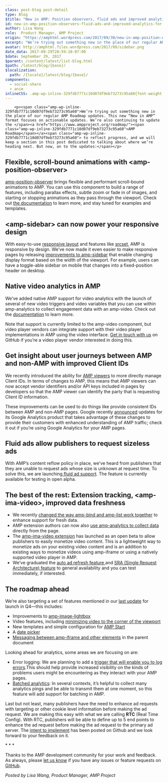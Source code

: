 ```yaml
---
class: post-blog post-detail
type: Blog
$title: "New in AMP: Position observers, fluid ads and improved analytics for video & beyond"
id: new-in-amp-position-observers-fluid-ads-and-improved-analytics-for-video-beyond
author: Lisa Wang
role:  Product Manager, AMP Project
origin: "https://amphtml.wordpress.com/2017/09/30/new-in-amp-position-observers-fluid-ads-and-improved-analytics-for-video-beyond/amp/"
excerpt: "We’re trying out something new in the place of our regular AMP Roadmap updates. This new “New in AMP” format focuses on actionable updates. We’re also continuing to update the AMP Roadmap to reflect progress, and we will keep a section in this post dedicated to talking about where we’re heading next. But now, on [&#8230;]"
avatar: http://amphtml.files.wordpress.com/2017/09/sidebar.png
date_data: 2017-09-29T20:59:10-07:00
$date: September 29, 2017
$parent: /content/latest/list-blog.html
$path: /latest/blog/{base}/
$localization:
  path: /{locale}/latest/blog/{base}/
components:
  - social-share
  - anim
inlineCSS: .amp-wp-inline-329fdb7771c10d07df9eb73273c95a60{font-weight:400;}
---
```


<div class="amp-wp-article-content">

		<p><span class="amp-wp-inline-329fdb7771c10d07df9eb73273c95a60">We’re trying out something new in the place of our regular AMP Roadmap updates. This new “New in AMP” format focuses on actionable updates. We’re also continuing to update the </span><a href="https://www.ampproject.org/roadmap/"><span class="amp-wp-inline-329fdb7771c10d07df9eb73273c95a60">AMP Roadmap</span></a><span class="amp-wp-inline-329fdb7771c10d07df9eb73273c95a60"> to reflect progress, and we will keep a section in this post dedicated to talking about where we’re heading next. But now, on to the updates:</span></p>
<h2><span class="amp-wp-inline-329fdb7771c10d07df9eb73273c95a60">Flexible, scroll-bound animations with &lt;amp-position-observer&gt;</span></h2>
<p><amp-anim class=" size-full wp-image-1641 aligncenter amp-wp-enforced-sizes" src="https://amphtml.files.wordpress.com/2017/09/scrollable.gif?w=660" alt="scrollable" width="303" height="540" sizes="(min-width: 303px) 303px, 100vw"></amp-anim></p>
<p><a href="https://github.com/ampproject/amphtml/blob/master/extensions/amp-position-observer/amp-position-observer.md"><span class="amp-wp-inline-329fdb7771c10d07df9eb73273c95a60">amp-position-observer</span></a><span class="amp-wp-inline-329fdb7771c10d07df9eb73273c95a60"> brings flexible and performant scroll-bound animations to AMP. You can use this component to build a range of features, including parallax effects, subtle zoom or fade in of images, and starting or stopping animations as they pass through the viewport. Check out </span><a href="https://github.com/ampproject/amphtml/blob/master/extensions/amp-position-observer/amp-position-observer.md"><span class="amp-wp-inline-329fdb7771c10d07df9eb73273c95a60">the documentation</span></a><span class="amp-wp-inline-329fdb7771c10d07df9eb73273c95a60"> to learn more, and stay tuned for examples and templates.</span></p>
<h2><span class="amp-wp-inline-329fdb7771c10d07df9eb73273c95a60">&lt;amp-sidebar&gt; can now power your responsive design</span></h2>
<p><amp-img class=" size-full wp-image-1644 aligncenter amp-wp-enforced-sizes" src="https://amphtml.files.wordpress.com/2017/09/sidebar.png?w=660" alt="sidebar" srcset="https://amphtml.files.wordpress.com/2017/09/sidebar.png?w=660 660w, https://amphtml.files.wordpress.com/2017/09/sidebar.png?w=150 150w, https://amphtml.files.wordpress.com/2017/09/sidebar.png?w=300 300w, https://amphtml.files.wordpress.com/2017/09/sidebar.png?w=768 768w, https://amphtml.files.wordpress.com/2017/09/sidebar.png 1000w" sizes="(min-width: 660px) 660px, 100vw" width="660" height="374"></amp-img></p>
<p><span class="amp-wp-inline-329fdb7771c10d07df9eb73273c95a60">With easy-to-use </span><a href="https://www.ampproject.org/docs/guides/responsive/control_layout"><span class="amp-wp-inline-329fdb7771c10d07df9eb73273c95a60">responsive layout</span></a><span class="amp-wp-inline-329fdb7771c10d07df9eb73273c95a60"> and features like </span><a href="https://www.ampproject.org/docs/guides/responsive/control_layout"><span class="amp-wp-inline-329fdb7771c10d07df9eb73273c95a60">srcset</span></a><span class="amp-wp-inline-329fdb7771c10d07df9eb73273c95a60">, AMP is responsive by design. We’ve now made it even easier to make responsive pages by releasing </span><a href="https://www.ampproject.org/docs/reference/components/amp-sidebar#toolbar-(experimental)"><span class="amp-wp-inline-329fdb7771c10d07df9eb73273c95a60">improvements to amp-sidebar</span></a><span class="amp-wp-inline-329fdb7771c10d07df9eb73273c95a60"> that enable changing display format based on the width of the viewport. For example, users can have a toggle-able sidebar on mobile that changes into a fixed-position header on desktop.</span></p>
<h2><span class="amp-wp-inline-329fdb7771c10d07df9eb73273c95a60">Native video analytics in AMP</span></h2>
<p><amp-img class="alignnone size-full wp-image-1646 amp-wp-enforced-sizes" src="https://amphtml.files.wordpress.com/2017/09/video_snippet.png?w=660" alt="video_snippet" srcset="https://amphtml.files.wordpress.com/2017/09/video_snippet.png?w=660 660w, https://amphtml.files.wordpress.com/2017/09/video_snippet.png?w=1320 1320w, https://amphtml.files.wordpress.com/2017/09/video_snippet.png?w=150 150w, https://amphtml.files.wordpress.com/2017/09/video_snippet.png?w=300 300w, https://amphtml.files.wordpress.com/2017/09/video_snippet.png?w=768 768w, https://amphtml.files.wordpress.com/2017/09/video_snippet.png?w=1024 1024w" sizes="(min-width: 660px) 660px, 100vw" width="660" height="137"></amp-img></p>
<p><span class="amp-wp-inline-329fdb7771c10d07df9eb73273c95a60">We’ve added native AMP support for video analytics with the launch of several of new video triggers and video variables that you can use within amp-analytics to collect engagement data with an amp-video. Check out the </span><a href="https://github.com/ampproject/amphtml/blob/master/extensions/amp-analytics/amp-video-analytics.md"><span class="amp-wp-inline-329fdb7771c10d07df9eb73273c95a60">documentation</span></a><span class="amp-wp-inline-329fdb7771c10d07df9eb73273c95a60"> to learn more.</span></p>
<p><span class="amp-wp-inline-329fdb7771c10d07df9eb73273c95a60">Note that support is currently limited to the amp-video component, but video player vendors can integrate support with their video player implementations in AMP using the video interface. </span><a href="https://github.com/ampproject/amphtml/blob/cc0a66e9301e88964f5d1f534a623ffe9d0d186d/CONTRIBUTING.md"><span class="amp-wp-inline-329fdb7771c10d07df9eb73273c95a60">Get in touch with us</span></a><span class="amp-wp-inline-329fdb7771c10d07df9eb73273c95a60"> on GitHub if you’re a video player vendor interested in doing this.</span></p>
<h2><span class="amp-wp-inline-329fdb7771c10d07df9eb73273c95a60">Get insight about user journeys between AMP and non-AMP with improved Client IDs</span></h2>
<p><span class="amp-wp-inline-329fdb7771c10d07df9eb73273c95a60">We recently introduced the ability for </span><a href="https://github.com/ampproject/amphtml/blob/master/extensions/amp-viewer-integration/integrating-viewer-with-amp-doc-guide.md"><span class="amp-wp-inline-329fdb7771c10d07df9eb73273c95a60">AMP viewers</span></a><span class="amp-wp-inline-329fdb7771c10d07df9eb73273c95a60"> to more directly manage Client IDs. In terms of changes to AMP, this means that AMP viewers can now accept vendor identifiers and/or API keys included in pages by developers so that the AMP viewer can identify the party that is requesting Client ID information.</span></p>
<p><span class="amp-wp-inline-329fdb7771c10d07df9eb73273c95a60">These improvements can be used to do things like provide consistent IDs between AMP and non-AMP pages. Google recently </span><a href="https://analytics.googleblog.com/2017/09/google-analytics-is-enhancing-support-for-amp-on-cache.html"><span class="amp-wp-inline-329fdb7771c10d07df9eb73273c95a60">announced</span></a><span class="amp-wp-inline-329fdb7771c10d07df9eb73273c95a60"> updates for its Google Analytics product that takes advantage of these changes to provide their customers with enhanced understanding of AMP traffic; check it out if you’re using Google Analytics for your AMP pages.</span></p>
<h2><span class="amp-wp-inline-329fdb7771c10d07df9eb73273c95a60">Fluid ads allow publishers to request sizeless ads</span></h2>
<p><amp-img class="alignnone size-full wp-image-1651 amp-wp-enforced-sizes" src="https://amphtml.files.wordpress.com/2017/09/fluid_ad.png?w=660" alt="fluid_ad" srcset="https://amphtml.files.wordpress.com/2017/09/fluid_ad.png?w=660 660w, https://amphtml.files.wordpress.com/2017/09/fluid_ad.png?w=1320 1320w, https://amphtml.files.wordpress.com/2017/09/fluid_ad.png?w=150 150w, https://amphtml.files.wordpress.com/2017/09/fluid_ad.png?w=300 300w, https://amphtml.files.wordpress.com/2017/09/fluid_ad.png?w=768 768w, https://amphtml.files.wordpress.com/2017/09/fluid_ad.png?w=1024 1024w" sizes="(min-width: 660px) 660px, 100vw" width="660" height="92"></amp-img></p>
<p><span class="amp-wp-inline-329fdb7771c10d07df9eb73273c95a60">With AMP’s content reflow policy in place, we’ve heard from publishers that they are unable to request ads whose size is unknown at request time. To solve this, we are launching</span><a href="https://github.com/ampproject/amphtml/blob/master/extensions/amp-ad-network-doubleclick-impl/amp-ad-network-doubleclick-impl-internal.md#fluid-alpha"><span class="amp-wp-inline-329fdb7771c10d07df9eb73273c95a60"> fluid ad support</span></a><span class="amp-wp-inline-329fdb7771c10d07df9eb73273c95a60">. The feature is currently available for testing in open alpha.</span></p>
<h2><span class="amp-wp-inline-329fdb7771c10d07df9eb73273c95a60">The best of the rest: Extension tracking, &lt;amp-ima-video&gt;, improved data freshness</span></h2>
<ul><li class="amp-wp-inline-329fdb7771c10d07df9eb73273c95a60"><span class="amp-wp-inline-329fdb7771c10d07df9eb73273c95a60">We recently </span><a href="https://github.com/ampproject/amphtml/pull/10610"><span class="amp-wp-inline-329fdb7771c10d07df9eb73273c95a60">changed the way amp-bind and amp-list work together</span></a><span class="amp-wp-inline-329fdb7771c10d07df9eb73273c95a60"> to enhance support for fresh data.</span></li>
<li class="amp-wp-inline-329fdb7771c10d07df9eb73273c95a60"><span class="amp-wp-inline-329fdb7771c10d07df9eb73273c95a60">AMP extension authors can now also </span><a href="https://github.com/ampproject/amphtml/blob/master/extensions/amp-analytics/amp-components-analytics.md"><span class="amp-wp-inline-329fdb7771c10d07df9eb73273c95a60">use amp-analytics to collect data</span></a><span class="amp-wp-inline-329fdb7771c10d07df9eb73273c95a60"> directly from the page.</span></li>
<li class="amp-wp-inline-329fdb7771c10d07df9eb73273c95a60"><span class="amp-wp-inline-329fdb7771c10d07df9eb73273c95a60">The </span><a href="https://github.com/ampproject/amphtml/blob/master/extensions/amp-ima-video/amp-ima-video.md"><span class="amp-wp-inline-329fdb7771c10d07df9eb73273c95a60">amp-ima-video extension</span></a><span class="amp-wp-inline-329fdb7771c10d07df9eb73273c95a60"> has launched as an open beta to allow publishers to easily monetize video content. This is a lightweight way to monetize ads on your existing video content and is an addition to existing ways to monetize videos using amp-iframe or using a natively supported video player in AMP.</span></li>
<li class="amp-wp-inline-329fdb7771c10d07df9eb73273c95a60"><span class="amp-wp-inline-329fdb7771c10d07df9eb73273c95a60">We’ve graduated the </span><a href="https://github.com/ampproject/amphtml/blob/master/extensions/amp-ad-network-doubleclick-impl/amp-ad-network-doubleclick-impl-internal.md#amp-ad-refresh-alpha"><span class="amp-wp-inline-329fdb7771c10d07df9eb73273c95a60">auto ad refresh feature </span></a><span class="amp-wp-inline-329fdb7771c10d07df9eb73273c95a60">and </span><a href="https://github.com/ampproject/amphtml/blob/master/extensions/amp-ad-network-doubleclick-impl/amp-ad-network-doubleclick-impl-internal.md#sra-single-request-architecture-alpha"><span class="amp-wp-inline-329fdb7771c10d07df9eb73273c95a60">SRA (Single Request Architecture) feature</span></a><span class="amp-wp-inline-329fdb7771c10d07df9eb73273c95a60"> to general availability and you can test immediately, if interested. </span></li>
</ul><h2><span class="amp-wp-inline-329fdb7771c10d07df9eb73273c95a60">The roadmap ahead </span></h2>
<p><span class="amp-wp-inline-329fdb7771c10d07df9eb73273c95a60">We’re also targeting a set of features mentioned in our </span><a href="https://www.ampproject.org/latest/blog/amp-roadmap-update-for-q2/"><span class="amp-wp-inline-329fdb7771c10d07df9eb73273c95a60">last update</span></a><span class="amp-wp-inline-329fdb7771c10d07df9eb73273c95a60"> for launch in Q4—this includes:</span></p>
<ul><li class="amp-wp-inline-329fdb7771c10d07df9eb73273c95a60"><span class="amp-wp-inline-329fdb7771c10d07df9eb73273c95a60">Improvements to </span><a href="https://www.ampproject.org/docs/reference/components/amp-image-lightbox"><span class="amp-wp-inline-329fdb7771c10d07df9eb73273c95a60">amp-image-lightbox</span></a></li>
<li class="amp-wp-inline-329fdb7771c10d07df9eb73273c95a60"><span class="amp-wp-inline-329fdb7771c10d07df9eb73273c95a60">Video features, including </span><a href="https://github.com/ampproject/amphtml/issues/8088"><span class="amp-wp-inline-329fdb7771c10d07df9eb73273c95a60">minimizing video to the corner of the viewport</span></a></li>
<li class="amp-wp-inline-329fdb7771c10d07df9eb73273c95a60"><span class="amp-wp-inline-329fdb7771c10d07df9eb73273c95a60">New templates and simple configuration for </span><a href="http://ampstart.com"><span class="amp-wp-inline-329fdb7771c10d07df9eb73273c95a60">AMP Start</span></a></li>
<li class="amp-wp-inline-329fdb7771c10d07df9eb73273c95a60"><span class="amp-wp-inline-329fdb7771c10d07df9eb73273c95a60">A </span><a href="https://github.com/ampproject/amphtml/issues/6469"><span class="amp-wp-inline-329fdb7771c10d07df9eb73273c95a60">date picker</span></a></li>
<li class="amp-wp-inline-329fdb7771c10d07df9eb73273c95a60"><a href="https://github.com/ampproject/amphtml/issues/9074"><span class="amp-wp-inline-329fdb7771c10d07df9eb73273c95a60">Messaging between amp-iframe and other elements</span></a><span class="amp-wp-inline-329fdb7771c10d07df9eb73273c95a60"> in the parent document</span></li>
</ul><p><span class="amp-wp-inline-329fdb7771c10d07df9eb73273c95a60">Looking ahead for analytics, some areas we are focusing on are:</span></p>
<ul><li class="amp-wp-inline-329fdb7771c10d07df9eb73273c95a60"><span class="amp-wp-inline-329fdb7771c10d07df9eb73273c95a60">Error logging: We are planning to add a </span><a href="https://github.com/ampproject/amphtml/issues/6415"><span class="amp-wp-inline-329fdb7771c10d07df9eb73273c95a60">trigger that will enable you to log errors</span></a><span class="amp-wp-inline-329fdb7771c10d07df9eb73273c95a60">.This should help provide increased visibility on the kinds of problems users might be encountering as they interact with your AMP pages.</span></li>
<li class="amp-wp-inline-329fdb7771c10d07df9eb73273c95a60"><a href="https://github.com/ampproject/amphtml/issues/11241"><span class="amp-wp-inline-329fdb7771c10d07df9eb73273c95a60">Batched analytics</span></a><span class="amp-wp-inline-329fdb7771c10d07df9eb73273c95a60">: In several contexts, it’s helpful to collect many analytics pings and be able to transmit them at one moment, so this feature will add support for batching in AMP.</span></li>
</ul><p><span class="amp-wp-inline-329fdb7771c10d07df9eb73273c95a60">Last but not least, many publishers have the need to enhance ad requests with targeting or other cookie level information before making the ad request. We are making this easy with what we are calling </span><b>RTC</b><span class="amp-wp-inline-329fdb7771c10d07df9eb73273c95a60"> (Real Time Config). With RTC, publishers will be able to define up to 5 end points to enhance the ad request before making the ad request to the primary ad server. The </span><a href="https://github.com/ampproject/amphtml/issues/11321"><span class="amp-wp-inline-329fdb7771c10d07df9eb73273c95a60">intent to implement</span></a><span class="amp-wp-inline-329fdb7771c10d07df9eb73273c95a60"> has been posted on Github and we look forward to your feedback on it. </span></p>
<p><span class="amp-wp-inline-329fdb7771c10d07df9eb73273c95a60">* * *</span></p>
<p><span class="amp-wp-inline-329fdb7771c10d07df9eb73273c95a60">Thanks to the AMP development community for your work and feedback. As always, please </span><a href="https://www.ampproject.org/support/developer/get_support"><span class="amp-wp-inline-329fdb7771c10d07df9eb73273c95a60">let us know</span></a><span class="amp-wp-inline-329fdb7771c10d07df9eb73273c95a60"> if you have any issues or feature requests on </span><a href="https://github.com/ampproject/amphtml"><span class="amp-wp-inline-329fdb7771c10d07df9eb73273c95a60">GitHub</span></a><span class="amp-wp-inline-329fdb7771c10d07df9eb73273c95a60">.</span></p>
<p><i><span class="amp-wp-inline-329fdb7771c10d07df9eb73273c95a60">Posted by Lisa Wang, Product Manager, AMP Project</span></i></p>
	</div>




</div>

